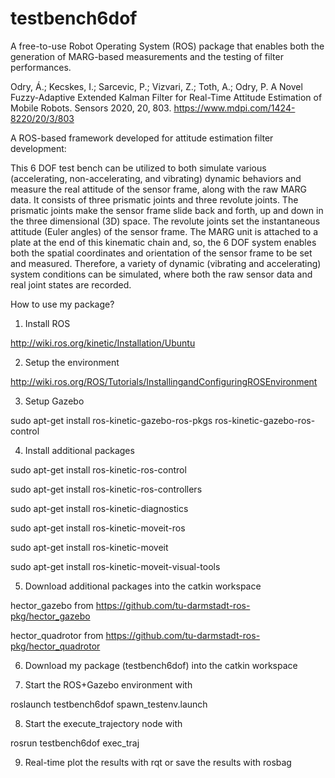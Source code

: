 # testbench6dof
A free-to-use Robot Operating System (ROS) package that enables both the generation of MARG-based measurements and the testing of filter performances.

Odry, Á.; Kecskes, I.; Sarcevic, P.; Vizvari, Z.; Toth, A.; Odry, P. A Novel Fuzzy-Adaptive Extended Kalman Filter for Real-Time Attitude Estimation of Mobile Robots. Sensors 2020, 20, 803.
https://www.mdpi.com/1424-8220/20/3/803

A ROS-based framework developed for attitude estimation filter development:

This 6 DOF test bench can be utilized to both simulate various (accelerating, non-accelerating, and vibrating) dynamic behaviors and measure the real attitude of the sensor frame, along with the raw MARG data.
It consists of three prismatic joints and three revolute joints. The prismatic joints make the sensor frame slide back and forth, up and down in the three dimensional (3D) space. The revolute joints set the instantaneous attitude (Euler angles) of the sensor frame.
The MARG unit is attached to a plate at the end of this kinematic chain and, so, the 6 DOF system enables both the spatial coordinates and orientation of the sensor frame to be set and measured.
Therefore, a variety of dynamic (vibrating and accelerating) system conditions can be simulated, where both the raw sensor data and real joint states are recorded.

How to use my package?
1. Install ROS

http://wiki.ros.org/kinetic/Installation/Ubuntu

2. Setup the environment

http://wiki.ros.org/ROS/Tutorials/InstallingandConfiguringROSEnvironment

3. Setup Gazebo

sudo apt-get install ros-kinetic-gazebo-ros-pkgs ros-kinetic-gazebo-ros-control

4. Install additional packages

sudo apt-get install ros-kinetic-ros-control

sudo apt-get install ros-kinetic-ros-controllers

sudo apt-get install ros-kinetic-diagnostics

sudo apt-get install ros-kinetic-moveit-ros

sudo apt-get install ros-kinetic-moveit

sudo apt-get install ros-kinetic-moveit-visual-tools

5. Download additional packages into the catkin workspace

hector_gazebo from https://github.com/tu-darmstadt-ros-pkg/hector_gazebo

hector_quadrotor from https://github.com/tu-darmstadt-ros-pkg/hector_quadrotor

6. Download my package (testbench6dof) into the catkin workspace

7. Start the ROS+Gazebo environment with

roslaunch testbench6dof spawn_testenv.launch

8. Start the execute_trajectory node with

rosrun testbench6dof exec_traj

9. Real-time plot the results with rqt or save the results with rosbag

